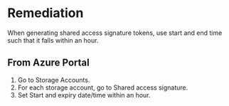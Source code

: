 # Remediation

When generating shared access signature tokens, use start and end time such that it falls within an hour.

## From Azure Portal

1. Go to Storage Accounts.
2. For each storage account, go to Shared access signature.
3. Set Start and expiry date/time within an hour.

